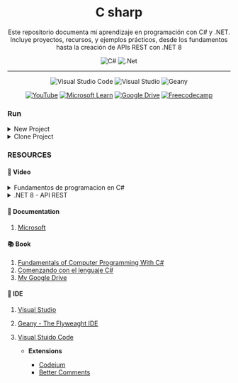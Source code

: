 <div align="center">

# C sharp

<span>
Este repositorio documenta mi aprendizaje en programación con C# y .NET. Incluye proyectos, recursos, y ejemplos prácticos, desde los fundamentos hasta la creación de APIs REST con .NET 8
<span>

![C#](https://img.shields.io/badge/C%23-239120?style=for-the-badge&logo=csharp&logoColor=white)
![.Net](https://img.shields.io/badge/.NET-5C2D91?style=for-the-badge&logo=.net&logoColor=white)

---

![Visual Studio Code](https://img.shields.io/badge/Visual%20Studio%20Code-0078d7.svg?style=for-the-badge&logo=visual-studio-code&logoColor=white)
![Visual Studio](https://img.shields.io/badge/Visual%20Studio-5C2D91.svg?style=for-the-badge&logo=visual-studio&logoColor=white)
![Geany](https://img.shields.io/badge/Geany-FFA500.svg?style=for-the-badge&logo=geany&logoColor=black)

[![YouTube](https://img.shields.io/badge/YouTube-%23FF0000.svg?style=for-the-badge&logo=YouTube&logoColor=white)](https://youtube.com/playlist?list=PL0bfr51v6JJEvSoAnCNYHM9b-75JQSoad&si=UoUExWHMjem6l9AK)
[![Microsoft Learn](https://img.shields.io/badge/Microsoft_Learn-258ffa?style=for-the-badge&logo=microsoft&logoColor=white)](https://learn.microsoft.com/es-mx/dotnet/csharp/)
[![Google Drive](https://img.shields.io/badge/Google%20Drive-4285F4?style=for-the-badge&logo=googledrive&logoColor=white)](https://drive.google.com/drive/folders/1TkyWBSrCXgh270gM50cHswZut5G7WTEG?usp=sharing)
[![Freecodecamp](https://img.shields.io/badge/Google%20Drive-0A0A23?style=for-the-badge&logo=freecodecamp&logoColor=white)](https://www.freecodecamp.org/espanol/learn/foundational-c-sharp-with-microsoft/)

</div>

### Run

<details>
<summary> New Project </summary>

```bash
dotnet new console --name .

dotnet build

dotnet run
```

</details>

<details>
<summary> Clone Project </summary>

```bash
dotnet restore

dotnet build

dotnet run
```

</details>




### RESOURCES

#### 🎥 Video
    
<details>
<summary> Fundamentos de programacion en C# </summary>

[VIDEO](https://www.youtube.com/watch?v=iPupY75BEvo&list=PL0bfr51v6JJEvSoAnCNYHM9b-75JQSoad)

> Nacho Cabanes [github](https://github.com/ncabanes)

- [x] 001 - Lenguajes y programas (08:38) https://youtu.be/iPupY75BEvo

- [x] 002 - Intérpretes y compiladores (05:47) https://youtu.be/hdDb911U0QA

- [x] 003 - Operaciones aritméticas, using System (06:17) https://youtu.be/lgLlsqUhBgA

- [x] 04 - Contacto con Visual Studio (07:11) https://youtu.be/ICRjT756qEg

- [x] 005 - Datos introducidos por el usuario (08:24) https://youtu.be/ajSmaDp44Rg

- [x] 006 - Geany como editor alternativo (18:08) https://youtu.be/hfLINxSKJnY

- [x] 007 - Comentarios, formato libre (08:18) https://youtu.be/48BogmNP-Sw

- [x] 008 - Prioridad, desbordamiento, {0} (09:34) https://youtu.be/ZUnQg4kK1Hw

- [x] E01 - Ejemplos básicos (11:34) https://youtu.be/UnEtDtV8Z6k

- [x] 009 - if, else (07:33) https://youtu.be/EivCs9cv4Y0

- [x] 010 - if (2: y, o, no, if encadenados) (07:22) https://youtu.be/boy7uilxP7k

- [x] 011 - Condiciones con "switch" (08:06) https://youtu.be/TiQMXdZjKz0

- [x] 012 - Operador ternario o condicional (04:20) https://youtu.be/oOapkIwia_I

- [x] E02a - Ejemplos de estructuras selectivas (14:27) https://youtu.be/35oUyjQt4W0

- [x] 013 - Condiciones repetitivas con "while" (07:14) https://youtu.be/UbFc1YAdIBs

- [x] 014 - Condiciones repetitivas con "do-while" (04:21) https://youtu.be/qZ80KlWVe7Y

- [x] 015 - Contadores. Bucles con "for" (08:50) https://youtu.be/_dP9NxIvxlk

- [x] 016 - break, continue, goto (05:33) https://youtu.be/pZU3NUksEug

- [x] 017 - Recomendaciones para los distintos tipos de bucles (06:54) https://youtu.be/oUnvO14UFCM

- [x] 018 - Diagramas de flujo y de Nassi-Shneiderman (06:31) https://youtu.be/DBNjHi5yAcI

- [x] 019 - Contacto con las "excepciones" (05:25) https://youtu.be/IYD7a-aAYwk

- [x] 020 - Nociones de depuración (06:14) https://youtu.be/yfKrqZWBFtk

- [x] E02b - Ejemplos de estructuras repetitivas (16:26) https://youtu.be/vPNIBiIxjPs

- [x] 021 - Tipos de números enteros (10:10) https://youtu.be/LBKZLZHBvVI

- [x] 022 - Incremento, decremento y otras operaciones abreviadas (10:18) https://youtu.be/CUfvGmODbgs

- [x] 023 - Contacto con los números reales (10:48) https://youtu.be/ZrGVSWHa2Pw

- [x] 024 - Formato de números, typecast, cambio de base (11:49) https://youtu.be/Bvhkj3hx1Ww

- [x] 025 - Funciones matemáticas incorporadas (05:11) https://youtu.be/nVEGDactxnY

- [ ] E03a - Ejemplos de tipos de datos numéricos (16:50) https://youtu.be/BM5O_UCLggY

- [x] 026 - Tipo de datos "char" (caracteres) (11:41) https://youtu.be/UvmuDZzOjZk

- [x] 027 - Contacto con los "string" (cadenas de texto) (06:16) https://youtu.be/z5An-W4l8UA

- [x] 028 - Booleanos (08:39) https://youtu.be/CRYZysF81ds

- [x] 029 - Constantes y enumeraciones (11:23) https://youtu.be/N8RE1fHCViw

- [x] E03b - Ejemplos de otros tipos de datos básicos (14:!5) https://youtu.be/tb0yk71vcqM

- [x] 030 - Variables con tipo implícito (var) (02:57) https://youtu.be/y246BtV3mjM

- [x] 031 - Operaciones con bits (13:25) https://youtu.be/-OlCHRtkBVk

- [x] Contenido extra - Consola (14:27) https://youtu.be/s4lbII-gbIA

- [x] 032 - Contacto con los arrays (12:46) https://youtu.be/JN8ySnT1YmM

- [x] 033 - Buscar en un array, foreach (13:56) https://youtu.be/eq3e_93c9Gs

- [x] 034 - Máximo (y mínimo) de un array (07:27) https://youtu.be/3b5QlkXiUnQ

- [x] 035 - Arrays sobredimensionados (12:08) https://youtu.be/zrbhzlMI3-k

- [x] 036 - Arrays bidimensionales (15:21) https://youtu.be/OWe8vB5UjZc

- [x] 037 - Arrays de arrays (09:29) https://youtu.be/uwFklzcV6-U

- [ ] E04a - Ejemplos de arrays (10:32) https://youtu.be/wvSpbYYgWPM

- [x] 038 - Structs (12:03) https://youtu.be/AYlwLtZ3zhE

- [ ] E04b - Ejemplos de struct (07:51) https://youtu.be/71VWnuH8OB0

- [x] 039 - Strings, operaciones habituales (1) (12:25) https://youtu.be/09OFEawyS2c

- [x] 040 - Strings, operaciones habituales (2) (07:36) https://youtu.be/K1vt89Q9NGQ

- [x] 041 - StringBuilder (07:21) https://youtu.be/m4vO9vGIHZo

- [ ] E04c - Ejemplos de string (11:40) https://youtu.be/okdGzVkqO7s

- [x] 042 - Ordenación de burbuja (BubbleSort) (12:34) https://youtu.be/rNUZ7A0iLdg

- [ ] Antiguo, des - 042 - Ordenación de burbuja (BubbleSort) (07:02) https://youtu.be/LulPDBJYgUE

- [ ] 043 - Otras ordenaciones sencillas: selección directa e inserción directa (09:37) https://youtu.be/dP75JsPCsJA

- [ ] 044 - Comparación de cadenas, Array.Sort (10:39) https://youtu.be/qGfP_XOuUhg

- [ ] 045 - Búsqueda en datos ordenados, búsqueda binaria (11:16) https://youtu.be/sRUPhggfK-k

- [ ] 046 - Ejemplo de array de struct (gestión de libros) (13:01) https://youtu.be/tQPdWAEo41I

- [ ] E04d - Ejemplos resueltos combinando arrays, structs y strings (11:00) https://youtu.be/nLaVbvCQRVk

- [ ] Contenido extra - Números al azar (05:42) https://youtu.be/JtYadZQn9JQ

- [ ] 047 - Contacto con las funciones (11:15) https://youtu.be/snRh_75gIs8

- [ ] 048 - Funciones que devuelven un valor (09:45) https://youtu.be/_zvyPWdEFKQ

- [ ] 049 - Parámetros por valor y por referencia (12:19) https://youtu.be/hQ9x8EqiwtM

- [ ] 050 - Recursividad (21:51) https://youtu.be/oJ6MC62hS-o

- [ ] 051 - Parámetros y valor de retorno de Main (09:07) https://youtu.be/GRqFnRBp9gU

- [ ] 052 - Ejemplo de funciones + array de struct: libros (18:33) https://youtu.be/TpplvQfYmvw

- [ ] 053 - Evitar código repetitivo. Parámetros vs argumentos (10:56) https://youtu.be/3-oxlKU0oiY

- [ ] 054 - Parámetros con valor por defecto y parámetros con nombre (06:42) https://youtu.be/fAYDHVBDvDQ

- [ ] E05a - Ejemplos resueltos de funciones (10:45) https://youtu.be/HqD13D1izoI

- [ ] E05b - Ejemplos resueltos de recursividad y de paso de parámetros a Main (07:41) https://youtu.be/cUL90Jys000

- [ ] E05c - Ejemplos resueltos de backtracking (16:37) https://youtu.be/cbGnZE7OJlU

- [ ] E05d - Ejemplo de programación dinámica (06:33) https://youtu.be/-sMM0kD9XHg

- [ ] 055 - Clases (1): Contacto con la Programación Orientada a Objetos (11:32) https://youtu.be/arF0Elhiutk

- [ ] 056 - Clases (2): Ocultación de datos. Getters y setters (11:29) https://youtu.be/RJ_q7aZIOY4

- [ ] 057 - Clases (3): Herencia (10:25) https://youtu.be/7gnco6OQKOA

- [ ] 058 - Clases (4): Visibilidad - public, private, protected (04:23) https://youtu.be/d0HksvA8_-g

- [ ] 059 - Clases (5): Constructores (11:57) https://youtu.be/VxZP8_WfMZQ

- [ ] 060 - Clases (6): Proyectos a partir de varios fuentes (13:16) https://youtu.be/7--RCpWfWT0

- [ ] 061 - Clases (7): Arrays de objetos (07:24) https://youtu.be/IGKu3Go5VOs

- [ ] 062 - Clases (8): "virtual" y "override" (07:47) https://youtu.be/R4RX5uCRl6c

- [ ] 063 - Clases (9): "base", reutilizar de la clase "padre" (10:08) https://youtu.be/DETH8xQWW2E

- [ ] 064 - Clases (10): "this" (07:26) https://youtu.be/EyZU-6VoBY4

- [ ] 065 - Clases (11): ToString() (09:11) https://youtu.be/pUdNlDOIg8M

- [ ] 066 - Clases (12): Propiedades (08:35) https://youtu.be/axSs9EZy-aM

- [ ] 067 - Clases (13): Objetos (y arrays) como parámetros de una función (05:37) https://youtu.be/KgAiV9fSY78

- [ ] 068 - Clases (14): ¿Cuándo usar "static"? (12:45) https://youtu.be/c4ZB_zVdAPs

- [ ] 069 - Clases (15): Polimorfismo y sobrecarga (09:19) https://youtu.be/HcJa4PHlztI

- [ ] 070 - Clases (16): Sobrecarga de operadores (15:01) https://youtu.be/w58PQiP7yv8

- [ ] 071 - Clases (17): Clases abstractas e interfaces (23:50) https://youtu.be/6MJEgYAoN1Y

- [ ] 072 - Clases (18): Nociones de análisis orientado a objetos (21:26) https://youtu.be/Ov4wwNoA6Go

- [ ] E06a - Ejemplo completo de P.O.O. (1 de 3) (04:30) https://youtu.be/Eyyd6idLXIk

- [ ] E06b - Ejemplo completo de P.O.O. (2 de 3) (10:53) https://youtu.be/vWYU9HT4-FA

- [ ] E06c - Ejemplo completo de P.O.O. (3 de 3) (15:25) https://youtu.be/r5yYCXvY4Tc

- [ ] 073 - Memoria dinámica (1): Contacto, colas (09:14) https://youtu.be/wh07coI4wK8

- [ ] 074 - Memoria dinámica (2): Pilas (08:35) https://youtu.be/ll6HUmkDqco

- [ ] 075 - Memoria dinámica (3): ArrayList (09:08) https://youtu.be/DsIm16wnF0o

- [ ] 076 - Memoria dinámica (4): Ejemplo de List + struct, gestión de libros (13:56) https://youtu.be/YTtbN8-Zux0

- [ ] 077 - Memoria dinámica (5): SortedList (06:03) https://youtu.be/nWuoj3CFKYY

- [ ] 078 - Memoria dinámica (6): Tablas Hash (05:18) https://youtu.be/9VN9guusOig

- [ ] 079 - Memoria dinámica (7): SortedSet y HashSet (06:20) https://youtu.be/8OCK-FKAvoU

- [ ] 080 - Memoria dinámica (8): Enumeradores (14:26) https://youtu.be/Kv1XudsZwxs

- [ ] E07a - Ejemplo resuelto de listas (09:20) https://youtu.be/3IKBymQXlh0

- [ ] E07b - Ejemplo resuelto de diccionarios (09:00) https://youtu.be/Ke-_4ldtHIg

- [ ] 081 - Ficheros (1): Contacto, ReadAllLines (11:52) https://youtu.be/9SSRem-8img

- [ ] 082 - Ficheros (2): ReadAllText, WriteAllText (06:52) https://youtu.be/eI2gKfPWOD0

- [ ] 083 - Ficheros (3): Escritura en ficheros de texto (07:13) https://youtu.be/Sh3CqGXZpvA

- [ ] 084 - Ficheros (4): Lectura de ficheros de texto (06:34) https://youtu.be/Qy7Dsw-Gagk

- [ ] 085 - Ficheros (5): Añadir a un fichero de texto (03:52) https://youtu.be/xXaLOhHrM38

- [ ] 086 - Ficheros (6): Comprobar existencia y errores (16:09) https://youtu.be/7619uT9_9JA

- [ ] 087 - Ficheros (7): Ejemplo real de uso de ficheros, gestión de libros (15:02) https://youtu.be/tQNy2TjStS8

- [ ] 088 - Ficheros (8): Ficheros lógicos frente a ficheros físicos (08:02) https://youtu.be/xraTtxztVF4

- [ ] 089 - Ficheros (9): Leer un byte usando FileStream (09:09) https://youtu.be/2Y5EJYWmUmI

- [ ] 090 - Ficheros (10): Tamaño y posición en un fichero (10:44) https://youtu.be/d1PbxZUaNhY

- [ ] 091 - Ficheros (11): Leer bloques de un fichero binario (06:48) https://youtu.be/GTFVeuHuaoA

- [ ] 092 - Ficheros (12): Escribir un byte en un fichero binario (06:32) https://youtu.be/fjuECrZEmr8

- [ ] 093 - Ficheros (13): Escribir un bloque de bytes en un fichero binario (03:21) https://youtu.be/2B-FzNHEauw

- [ ] 094 - Ficheros (14): Leer y escribir datos nativos (10:21) https://youtu.be/bLPUvHO2CQU

- [ ] 095 - Ficheros (15): Lectura de todo un fichero con ReadAllBytes (04:18) https://youtu.be/sDOKGgC88Aw

- [ ] 096 - Ficheros (16): Lectura y escritura simultáneas (04:38) https://youtu.be/GZ1l1iC0Kvo

- [ ] 097 - Directorios, lectura básica (06:02) https://youtu.be/PjBXSxBi7EU

- [ ] 098 - Directorios, lectura avanzada (08:50) https://youtu.be/2OIOM0XoAhk

- [ ] Contenido extra - Fecha y hora (09:16) https://youtu.be/ey_4VWCt5mE

- [ ] 099 - Lanzar otros programas (07:27) https://youtu.be/H0dHzxmQdro

- [ ] 100 - Información del sistema (06:09) https://youtu.be/Fnydr6ehwKI

- [ ] 101 - Contacto con la persistencia (08:51) https://youtu.be/dNiJ8OPhEB4

- [ ] 102 - Contacto con SQLite 01: Proyecto, guardar (20:20) https://youtu.be/tJDY1SmOYOA

- [ ] 103 - Contacto con SQLite 02: Leer y mostrar datos (13:16) https://youtu.be/4gBtES6jHms

- [ ] 104 - SQLite 03: Un ejemplo (algo más) completo (14:40) https://youtu.be/JPCFGfwN_Lg

- [ ] 105 - Windows Forms 01: Proyecto, botones y etiquetas (07:28) https://youtu.be/ijhMTUCT30Y

- [ ] 106 - Windows Forms 02: Casillas de introducción de texto (08:49) https://youtu.be/O-7ghIstogg

- [ ] 107 - Windows Forms 03: RadioButton, CheckBox (05:11) https://youtu.be/Q0RCqmLEJ7k

- [ ] 108 - Windows Forms 04: ListBox, anclas (15:01) https://youtu.be/G3BbKUqZN7g

- [ ] 109 - Windows Forms 05: MessageBox e InputBox (12:47) https://youtu.be/7aZ6CuOxb6E

- [ ] 110 - Windows Forms 06: Ventanas de diálogo predefinidas (09:38) https://youtu.be/HVQVWfhzHlg

- [ ] 111 - Windows Forms 07: Una segunda ventana (09:14) https://youtu.be/6CTS0v06Bv0

- [ ] 112 - Windows Forms 08: Menús, otros eventos (14:20) https://youtu.be/oaEofuebaiI

- [ ] 113 - Windows Forms 09: Contacto con DataGridView (10:00) https://youtu.be/S_dMb6hxn-M

- [ ] 114 - Windows Forms 10: Un par de problemas frecuentes (08:46) https://youtu.be/vDXYfm5THl8

- [ ] 115 - Windows Forms 11: Ejemplo, gestión de libros (26:34) https://youtu.be/0obdeYYhxAg

- [ ] 116 - Windows Forms 12: Pinceladas de otros componentes visuales (09:23) https://youtu.be/hQShCZOPGnk

- [ ] 117 - Nociones de MonoGame 01: Instalación y esqueleto (13:50) https://youtu.be/o4dNHvN5x1E

- [ ] 118 - Nociones de MonoGame 02: Mostrar imágenes (12:10) https://youtu.be/5txsjv5S3tc

- [ ] 119 - Nociones de MonoGame 03: Responder al teclado (07:00) https://youtu.be/xvsnRmzwOz0

- [ ] 120 - Nociones de MonoGame 04: Comprobación de colisiones (06:34) https://youtu.be/HJcNh1vEf5o

- [ ] 121 - Nociones de MonoGame 05: Escribir texto (y contar puntos) (18:00) https://youtu.be/51Ib-lXPRf8

- [ ] 122 - Nociones de MonoGame 06: Completando Snake (19:06) https://youtu.be/4NPqbtrniGw

- [ ] 123 - Nociones de MonoGame 07: Sonidos (08:30) https://youtu.be/B3ida5wBWCE

</details>

<details>
<summary> .NET 8 - API REST </summary>

> Informatica DP [github](https://github.com/infodp)
[Video 2](https://www.youtube.com/watch?v=iPupY75BEvo&list=PL0bfr51v6JJEvSoAnCNYHM9b-75JQSoad)

- [ ] 00:00 - Intro

- [ ] 01:51 - ¿Qué vamos a obtener?

- [ ] 05:32 - Creación del proyecto

- [ ] 07:36 - .Net ¿Qué es?

- [ ] 07:56 - Net, Net Core, ASP. NET

- [ ] 09:35 - Archivo del proyecto

- [ ] 12:08 - NuGet  ¿Qué es?

- [ ] 13:04 - Archivo Progam.cs

- [ ] 16:17 - Probando el ejemplo el controller por defecto

- [ ] 18:29 - Swagger ¿Qué es?

- [ ] 20:31 - Modelo

- [ ] 23:22 - Paquete Entity FrameWork Core

- [ ] 24:48 - Contexto

- [ ] 25:57 - DbContext ¿Qué es?

- [ ] 28:27 - Constructor ¿Para qué sirve?

- [ ] 30:39 - DbSet ¿Qué es?

- [ ] 32:27 - Conexión a la DB

- [ ] 34:56 - Paquete Entity FrameWork Core Sql Server

- [ ] 37:41 - Migraciones

- [ ] 37:50 - Paquete Entity FrameWork Core Tools

- [ ] 40:57 - DB desde Sql Server Management Studio

- [ ] 43:15 - Controlador

- [ ] 45:50 - Probando nuestra API

- [ ] 49:29 - Despedida

</details>

#### 📃 Documentation

1. [Microsoft](https://learn.microsoft.com/dotnet/csharp)

#### 📚 Book

1. [Fundamentals of Computer Programming With C#](https://ivanpop.azurewebsites.net/Resources/CSResources/Fundamentals-of-Computer-Programming-with-CSharp-EN.pdf)
2. [Comenzando con el lenguaje C#](https://manual-informatica.com/download-file.html)
3. [My Google Drive](https://drive.google.com/drive/folders/1TkyWBSrCXgh270gM50cHswZut5G7WTEG?usp=sharing)


#### 🔨 IDE

1. [Visual Studio](https://visualstudio.microsoft.com/)
2. [Geany - The Flyweaght IDE](https://www.geany.org/)
3. [Visual Stuido Code](https://code.visualstudio.com/)

    - **Extensions**

        - [Codeium](https://codeium.com/vscode_tutorial)
        - [Better Comments](https://marketplace.visualstudio.com/items?itemName=aaron-bond.better-comments)

